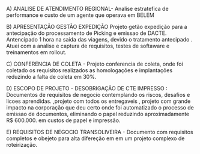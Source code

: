 A) ANALISE DE ATENDIMENTO REGIONAL- Analise estratefica de performance e custo de um agente que operava em BELEM

B) APRESENTAÇÃO GESTÃO EXPEDIÇÃO Projeto getão expedição para a antecipação do processamento de Picking e emissao de DACTE. Antencipado 1 hora na saida das viagens, devido o tratamento antecipado . Atuei com a analise e captura de requisitos, testes de softaware e treinamentos em rollout.

C) CONFERENCIA DE COLETA - Projeto conferencia de coleta, onde foi coletado os requisitos realizados as homologações e implantações reduzindo a falta de coleta em 30%.

D) ESCOPO DE PROJETO - DESOBRIGAÇÃO DE CTE IMPRESSO : Documentos de requisitos de negocio contemplando os riscos, desafios e licoes aprendidas. 
,projeto com todos os entregaveis , projeto com grande impacto na corporação que deu certo onde foi automatizado o processo de emissao de documentos, eliminando o papel reduzindo aproximadamente R$  600.000. em custos de papel e impressão.

E) REQUISITOS DE NEGOCIO TRANSOLIVEIRA - Documento com requisitos completos e obejeto para alta difereção em em um projeto complexo de roteirização.
